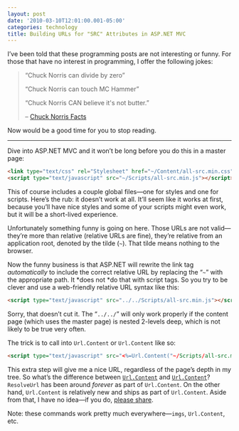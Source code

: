 ```yaml
---
layout: post
date: '2010-03-10T12:01:00.001-05:00'
categories: technology
title: Building URLs for "SRC" Attributes in ASP.NET MVC
---
```


I’ve been told that these programming posts are not interesting or funny. For those that have no interest in programming, I offer the following jokes: 

> “Chuck Norris can divide by zero”   
>
> “Chuck Norris can touch MC Hammer”  
>
> “Chuck Norris CAN believe it's not butter.”
>
> – [Chuck Norris Facts](http://www.chucknorrisfacts.com/chuck-norris-top-50-facts) 

Now would be a good time for you to stop reading. 
   
***

Dive into ASP.NET MVC and it won’t be long before you do this in a master page:  

```html
<link type="text/css" rel="Stylesheet" href="~/Content/all-src.min.css" />
<script type="text/javascript" src="~/Scripts/all-src.min.js"></script>
```
 
This of course includes a couple global files—one for styles and one for scripts. Here’s the rub: it doesn’t work at all. It’ll seem like it works at first, because you’ll have nice styles and some of your scripts might even work, but it will be a short-lived experience.

Unfortunately something funny is going on here. Those URLs are not valid—they’re more than relative (relative URLs are fine), they’re relative from an application root, denoted by the tilde (`~`). That tilde means nothing to the browser. 

Now the funny business is that ASP.NET will rewrite the link tag *automatically* to include the correct relative URL by replacing the “`~`” with the appropriate path. It *does not *do that with script tags. So you try to be clever and use a web-friendly relative URL syntax like this:


```html
<script type="text/javascript" src="../../Scripts/all-src.min.js"></script>
```
 
Sorry, that doesn’t cut it. The “`../../`” will only work properly if the content page (which uses the master page) is nested 2-levels deep, which is not likely to be true very often.

The trick is to call into `Url.Content` or `Url.Content` like so:


```html
<script type="text/javascript" src="<%=Url.Content("~/Scripts/all-src.min.js")%>"></script>
```
 
This extra step will give me a nice URL, regardless of the page’s depth in my tree. So what’s the difference between [`Url.Content`](http://aspnet.codeplex.com/sourcecontrol/network/Show?projectName=aspnet&changeSetId=23011#266520) and [`Url.Content`](http://msdn.microsoft.com/en-us/library/system.web.ui.control.resolveurl.aspx)? `ResolveUrl` has been around *forever* as part of `Url.Content`. On the other hand, `Url.Content` is relatively new and ships as part of `Url.Content`. Aside from that, I have no idea—if you do, [please share](http://stackoverflow.com/questions/2418050).


Note: these commands work pretty much everywhere—`imgs`, `Url.Content`, etc.
